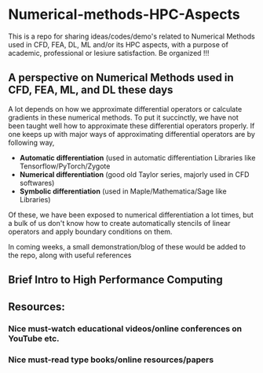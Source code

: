# Numerical-methods-HPC-Aspects

This is a repo for sharing ideas/codes/demo's related to Numerical Methods used in CFD, FEA, DL, ML and/or its HPC aspects, with a purpose of academic, professional
or lesiure satisfaction.
Be organized !!!

## A perspective on Numerical Methods used in CFD, FEA, ML, and DL these days
A lot depends on how we approximate differential operators or calculate gradients 
in these numerical methods. To put it succinctly, we have not been taught well how to 
approximate these differential operators properly. If one keeps up with major ways 
of approximating differential operators are by following way, 
- **Automatic differentiation** (used in automatic differentiation Libraries like Tensorflow/PyTorch/Zygote
- **Numerical differentiation** (good old Taylor series, majorly used in CFD softwares) 
- **Symbolic differentiation** (used in Maple/Mathematica/Sage like Libraries) 

Of these, we have been exposed to numerical differentiation a lot times, but a 
bulk of us don't know how to create automatically stencils of linear operators and 
apply boundary conditions on them.

In coming weeks, a small demonstration/blog of these would be added to the repo, 
along with useful references

## Brief Intro to High Performance Computing

## Resources: 

### Nice must-watch educational videos/online conferences on YouTube etc. ##

### Nice must-read type books/online resources/papers ##
